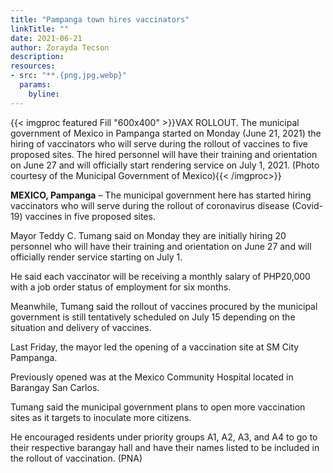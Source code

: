 ```yaml
---
title: "Pampanga town hires vaccinators"
linkTitle: ""
date: 2021-06-21
author: Zorayda Tecson
description:
resources:
- src: "**.{png,jpg,webp}"
  params:
    byline: 
---
```

{{< imgproc featured Fill "600x400" >}}VAX ROLLOUT. The municipal government of Mexico in Pampanga started on Monday (June 21, 2021) the hiring of vaccinators who will serve during the rollout of vaccines to five proposed sites. The hired personnel will have their training and orientation on June 27 and will officially start rendering service on July 1, 2021. (Photo courtesy of the Municipal Government of Mexico){{< /imgproc>}}

**MEXICO, Pampanga** –  The municipal government here has started hiring vaccinators who will serve during the rollout of coronavirus disease (Covid-19) vaccines in five proposed sites.

Mayor Teddy C. Tumang said on Monday they are initially hiring 20 personnel who will have their training and orientation on June 27 and will officially render service starting on July 1.

He said each vaccinator will be receiving a monthly salary of PHP20,000 with a job order status of employment for six months.

Meanwhile, Tumang said the rollout of vaccines procured by the municipal government is still tentatively scheduled on July 15 depending on the situation and delivery of vaccines.

Last Friday, the mayor led the opening of a vaccination site at SM City Pampanga.

Previously opened was at the Mexico Community Hospital located in Barangay San Carlos.

Tumang said the municipal government plans to open more vaccination sites as it targets to inoculate more citizens.

He encouraged residents under priority groups A1, A2, A3, and A4 to go to their respective barangay hall and have their names listed to be included in the rollout of vaccination. (PNA)
